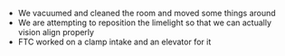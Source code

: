 <!--t September 29, 2019 t-->

 - We vacuumed and cleaned the room and moved some things around
 - We are attempting to reposition the limelight so that we can actually vision align properly
 - FTC worked on a clamp intake and an elevator for it
